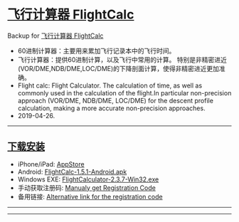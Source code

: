 # [飞行计算器 FlightCalc](https://github.com/osnosn/FlightCalc/)
Backup for [飞行计算器 FlightCalc](https://fxb.cs-air.com/flightcalc/)

* 60进制计算器：主要用来累加飞行记录本中的飞行时间。
* 飞行计算器：提供60进制计算，以及飞行中常用的计算。 特别是非精密进近(VOR/DME,NDB/DME,LOC/DME)的下降剖面计算，使得非精密进近更加准确。
* Flight calc: Flight Calculator. The calculation of time, as well as commonly used in the calculation of the flight.In particular non-precision approach (VOR/DME, NDB/DME, LOC/DME) for the descent profile calculation, making a more accurate non-precision approaches.
* 2019-04-26.        

-----
## [下载安装](https://github.com/osnosn/FlightCalc/releases)
* iPhone/iPad: [AppStore](https://itunes.apple.com/cn/app/id975103773?mt=8)
* Android: [FlightCalc-1.5.1-Android.apk](https://github.com/osnosn/FlightCalc/releases/download/Backup-201904/FlightCalc-1.5.1-Android.apk)
* Windows EXE: [FlightCalculator-2.3.7-Win32.exe](https://github.com/osnosn/FlightCalc/releases/download/Backup-201904/FlightCalculator-2.3.7-Win32.exe)
* 手动获取注册码: [Manualy get Registration Code](https://fxb.cs-air.com/flightcalc/webreg.php?a=flt:apk)   
* 备用链接: [Alternative link for the registration code](https://www.bestpilot.net/FlightCalc/webreg.php?a=flt:apk)
-----

-----
